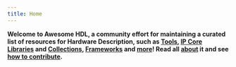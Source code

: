```yaml
---
title: Home
---
```


**Welcome to Awesome HDL, a community effort for maintaining a curated list of resources for Hardware Description, such as
[Tools](categories/tools),
[IP Core](categories/cores) [Libraries](categories/coreslibrary) and [Collections](categories/corescollection),
[Frameworks](categories/frameworks)
and [more](items)!
Read all [about](about) it and see [how to contribute](about#how-to-contribute).**
